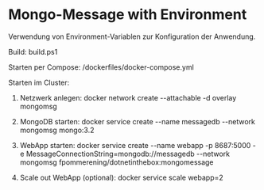 # Mongo-Message with Environment
Verwendung von Environment-Variablen zur Konfiguration der Anwendung.

Build: build.ps1

Starten per Compose: /dockerfiles/docker-compose.yml

Starten im Cluster:<br />
1) Netzwerk anlegen: docker network create --attachable -d overlay mongomsg
2) MongoDB starten: docker service create --name messagedb --network mongomsg  mongo:3.2
3) WebApp starten: docker service create --name webapp -p 8687:5000 -e MessageConnectionString=mongodb://messagedb --network mongomsg fpommerening/dotnetinthebox:mongomessage

4) Scale out WebApp (optional): docker service scale webapp=2
